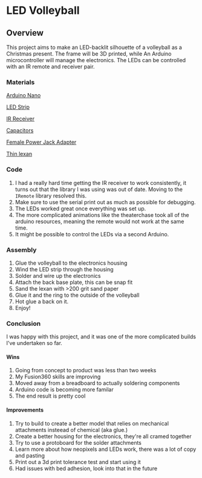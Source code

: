 # LED Volleyball

## Overview

This project aims to make an LED-backlit silhouette of a volleyball as a Christmas present. 
The frame will be 3D printed, while An Arduino microcontroller will manage the electronics. 
The LEDs can be controlled with an IR remote and receiver pair.  

### Materials

[Arduino Nano](https://store-usa.arduino.cc/products/arduino-nano?selectedStore=us)

[LED Strip](https://www.amazon.com/gp/product/B07CBS3CN7/ref=ppx_yo_dt_b_asin_title_o05_s00?ie=UTF8&psc=1)

[IR Receiver](https://www.amazon.com/gp/product/B0816P2545/ref=ppx_yo_dt_b_asin_title_o03_s01?ie=UTF8&psc=1)

[Capacitors](https://www.amazon.com/gp/product/B081PT78Y5/ref=ppx_yo_dt_b_asin_title_o06_s00?ie=UTF8&psc=1)

[Female Power Jack Adapter](https://www.amazon.com/gp/product/B011YKCK5M/ref=ppx_yo_dt_b_search_asin_title?ie=UTF8&psc=1)

[Thin lexan](https://www.amazon.com/gp/product/B00520AR9C/ref=ppx_yo_dt_b_asin_title_o03_s01?ie=UTF8&psc=1)

### Code
1. I had a really hard time getting the IR receiver to work consistently, it turns out that the library I was using was out of date.  Moving to the `IRemote` library resolved this.
2. Make sure to use the serial print out as much as possible for debugging.
3. The LEDs worked great once everything was set up.
4. The more complicated animations like the theaterchase took all of the arduino resources, meaning the remote would not work at the same time.
5. It might be possible to control the LEDs via a second Arduino.  

### Assembly
1. Glue the volleyball to the electronics housing
2. Wind the LED strip through the housing
3. Solder and wire up the electronics
4. Attach the back base plate, this can be snap fit
5. Sand the lexan with >200 grit sand paper
6. Glue it and the ring to the outside of the volleyball
7. Hot glue a back on it.
8. Enjoy!

### Conclusion
I was happy with this project, and it was one of the more complicated builds I've undertaken so far.

#### Wins
1. Going from concept to product was less than two weeks
2. My Fusion360 skills are improving
3. Moved away from a breadboard to actually soldering components
4. Arduino code is becoming more familar
5. The end result is pretty cool  

#### Improvements

1. Try to build to create a better model that relies on mechanical attachments insteead of chemical (aka glue.)
2. Create a better housing for the electronics, they're all cramed together
3. Try to use a protoboard for the solder attachments
4. Learn more about how neopixels and LEDs work, there was a lot of copy and pasting
5. Print out a 3d print tolerance test and start using it
6. Had issues with bed adhesion, look into that in the future
